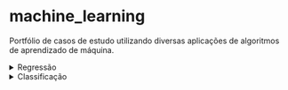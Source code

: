 # machine_learning
Portfólio de casos de estudo utilizando diversas aplicações de algoritmos de aprendizado de máquina.

<details>
  <summary>Regressão</summary>
  ##
  <p>

**Aumento do gasto anual dos clientes através do uso através da análise dos coeficientes.**<br/>
**Regressão Linear**<br/>
[analise_gasto_anual_cliente.ipynb](analise_gasto_anual_cliente.ipynb)

**Aumento de lucro e redução no tempo de entrega de uma pizzaria através da análise dos coeficientes.**<br/>
**Regressão Linear**<br/>
[analise_pizzaria.ipynb](analise_pizzaria.ipynb)

**Predição da quantidade de curtidas de páginas do Facebook e análise das correlações.**<br/>
**Regressão Linear**<br/>
[analise_metricas_facebook.ipynb](analise_metricas_facebook.ipynb)

</details>

<details>
  <summary>Classificação</summary>
  ##
  <p>

**Predição em casos de obesidade.**<br/>
**Árvore de decisão, Oversampling (SMOTE)**<br/>
[analise_obesidade.ipynb](analise_obesidade.ipynb)

</details>